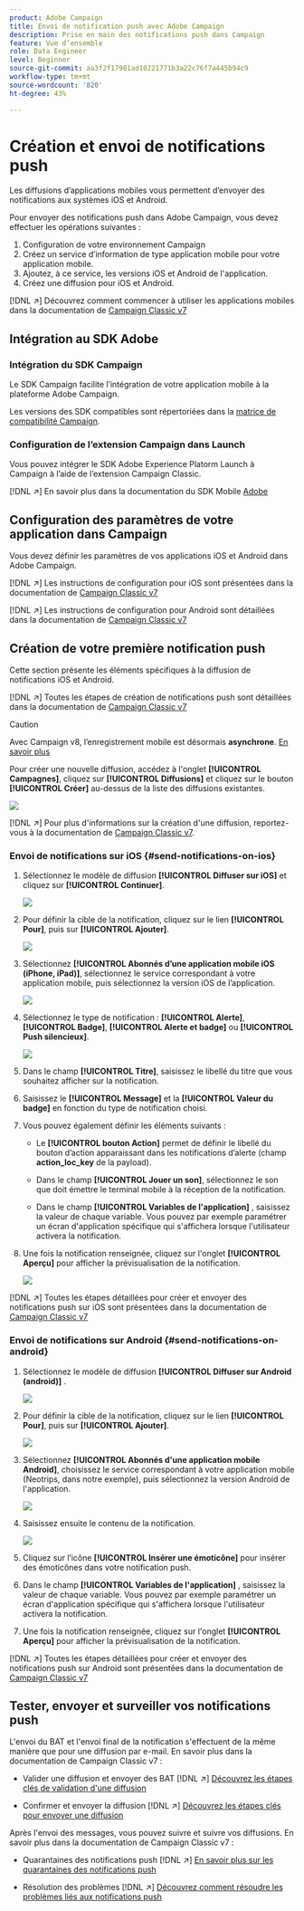 ```yaml
---
product: Adobe Campaign
title: Envoi de notification push avec Adobe Campaign
description: Prise en main des notifications push dans Campaign
feature: Vue d’ensemble
role: Data Engineer
level: Beginner
source-git-commit: aa3f2f17981ad10221771b3a22c76f7a445b94c9
workflow-type: tm+mt
source-wordcount: '820'
ht-degree: 43%

---
```


# Création et envoi de notifications push

Les diffusions d’applications mobiles vous permettent d’envoyer des notifications aux systèmes iOS et Android.

Pour envoyer des notifications push dans Adobe Campaign, vous devez effectuer les opérations suivantes :

1. Configuration de votre environnement Campaign
1. Créez un service d’information de type application mobile pour votre application mobile.
1. Ajoutez, à ce service, les versions iOS et Android de l&#39;application.
1. Créez une diffusion pour iOS et Android.

[!DNL :arrow_upper_right:] Découvrez comment commencer à utiliser les applications mobiles dans la documentation de  [Campaign Classic v7](https://experienceleague.adobe.com/docs/campaign-classic/using/sending-messages/sending-push-notifications/about-mobile-app-channel.html?lang=fr)

## Intégration au SDK Adobe

### Intégration du SDK Campaign

Le SDK Campaign facilite l’intégration de votre application mobile à la plateforme Adobe Campaign.

Les versions des SDK compatibles sont répertoriées dans la [matrice de compatibilité Campaign](../start/compatibility-matrix.md#MobileSDK).

<!--
[!DNL :arrow_upper_right:] Learn how to integrate Campaign Android and iOS SDKs with your app in [this section](../config/push-config.md)
-->


### Configuration de l’extension Campaign dans Launch

Vous pouvez intégrer le SDK Adobe Experience Platorm Launch à Campaign à l’aide de l’extension Campaign Classic.

[!DNL :arrow_upper_right:] En savoir plus dans la documentation du SDK Mobile  [Adobe](https://aep-sdks.gitbook.io/docs/using-mobile-extensions/adobe-campaignclassic)

## Configuration des paramètres de votre application dans Campaign

Vous devez définir les paramètres de vos applications iOS et Android dans Adobe Campaign.

[!DNL :arrow_upper_right:] Les instructions de configuration pour iOS sont présentées dans la documentation de  [Campaign Classic v7](https://experienceleague.adobe.com/docs/campaign-classic/using/sending-messages/sending-push-notifications/configure-the-mobile-app/configuring-the-mobile-application.html?lang=fr#sending-messages)

[!DNL :arrow_upper_right:] Les instructions de configuration pour Android sont détaillées dans la documentation de  [Campaign Classic v7](https://experienceleague.adobe.com/docs/campaign-classic/using/sending-messages/sending-push-notifications/configure-the-mobile-app/configuring-the-mobile-application-android.html?lang=fr#sending-messages)

## Création de votre première notification push

Cette section présente les éléments spécifiques à la diffusion de notifications iOS et Android.

[!DNL :arrow_upper_right:] Toutes les étapes de création de notifications push sont détaillées dans la documentation de  [Campaign Classic v7](https://experienceleague.adobe.com/docs/campaign-classic/using/sending-messages/sending-push-notifications/creating-notifications.html?lang=fr)

>[!CAUTION]
>
>Avec Campaign v8, l’enregistrement mobile est désormais **asynchrone**. [En savoir plus](../dev/staging.md)

Pour créer une nouvelle diffusion, accédez à l&#39;onglet **[!UICONTROL Campagnes]**, cliquez sur **[!UICONTROL Diffusions]** et cliquez sur le bouton **[!UICONTROL Créer]** au-dessus de la liste des diffusions existantes.

![](assets/delivery_step_1.png)

[!DNL :arrow_upper_right:] Pour plus d&#39;informations sur la création d&#39;une diffusion, reportez-vous à la documentation de  [Campaign Classic v7](https://experienceleague.adobe.com/docs/campaign-classic/using/sending-messages/key-steps-when-creating-a-delivery/steps-about-delivery-creation-steps.html?lang=fr#sending-messages).

### Envoi de notifications sur iOS {#send-notifications-on-ios}

1. Sélectionnez le modèle de diffusion **[!UICONTROL Diffuser sur iOS]** et cliquez sur **[!UICONTROL Continuer]**.

   ![](assets/push-template-ios.png)

1. Pour définir la cible de la notification, cliquez sur le lien **[!UICONTROL Pour]**, puis sur **[!UICONTROL Ajouter]**.

   ![](assets/push-ios-select-target.png)

1. Sélectionnez **[!UICONTROL Abonnés d’une application mobile iOS (iPhone, iPad)]**, sélectionnez le service correspondant à votre application mobile, puis sélectionnez la version iOS de l’application.

   ![](assets/push-ios-subscribers.png)

1. Sélectionnez le type de notification : **[!UICONTROL Alerte]**, **[!UICONTROL Badge]**, **[!UICONTROL Alerte et badge]** ou **[!UICONTROL Push silencieux]**.

   ![](assets/push-ios-alert.png)

1. Dans le champ **[!UICONTROL Titre]**, saisissez le libellé du titre que vous souhaitez afficher sur la notification.

1. Saisissez le **[!UICONTROL Message]** et la **[!UICONTROL Valeur du badge]** en fonction du type de notification choisi.

1. Vous pouvez également définir les éléments suivants :

   * Le **[!UICONTROL bouton Action]** permet de définir le libellé du bouton d’action apparaissant dans les notifications d’alerte (champ **action_loc_key** de la payload).

   * Dans le champ **[!UICONTROL Jouer un son]**, sélectionnez le son que doit émettre le terminal mobile à la réception de la notification.

   * Dans le champ **[!UICONTROL Variables de l&#39;application]** , saisissez la valeur de chaque variable. Vous pouvez par exemple paramétrer un écran d&#39;application spécifique qui s&#39;affichera lorsque l&#39;utilisateur activera la notification.

1. Une fois la notification renseignée, cliquez sur l&#39;onglet **[!UICONTROL Aperçu]** pour afficher la prévisualisation de la notification.

   ![](assets/push-ios-preview.png)

[!DNL :arrow_upper_right:] Toutes les étapes détaillées pour créer et envoyer des notifications push sur iOS sont présentées dans la documentation de  [Campaign Classic v7](https://experienceleague.adobe.com/docs/campaign-classic/using/sending-messages/sending-push-notifications/creating-notifications.html?lang=fr#sending-notifications-on-ios)

### Envoi de notifications sur Android {#send-notifications-on-android}

1. Sélectionnez le modèle de diffusion **[!UICONTROL Diffuser sur Android (android)]** .

   ![](assets/push-template-android.png)

1. Pour définir la cible de la notification, cliquez sur le lien **[!UICONTROL Pour]**, puis sur **[!UICONTROL Ajouter]**.

   ![](assets/push-android-select-target.png)

1. Sélectionnez **[!UICONTROL Abonnés d&#39;une application mobile Android]**, choisissez le service correspondant à votre application mobile (Neotrips, dans notre exemple), puis sélectionnez la version Android de l&#39;application.

   ![](assets/push-ios-subscribers.png)

1. Saisissez ensuite le contenu de la notification.

   ![](assets/push-android-content.png)

1. Cliquez sur l’icône **[!UICONTROL Insérer une émoticône]** pour insérer des émoticônes dans votre notification push.

1. Dans le champ **[!UICONTROL Variables de l&#39;application]** , saisissez la valeur de chaque variable. Vous pouvez par exemple paramétrer un écran d&#39;application spécifique qui s&#39;affichera lorsque l&#39;utilisateur activera la notification.

1. Une fois la notification renseignée, cliquez sur l&#39;onglet **[!UICONTROL Aperçu]** pour afficher la prévisualisation de la notification.

   <!--![](assets/push-android-preview.png)-->

[!DNL :arrow_upper_right:] Toutes les étapes détaillées pour créer et envoyer des notifications push sur Android sont présentées dans la documentation de  [Campaign Classic v7](https://experienceleague.adobe.com/docs/campaign-classic/using/sending-messages/sending-push-notifications/creating-notifications.html?lang=en#sending-notifications-on-android)

## Tester, envoyer et surveiller vos notifications push

L&#39;envoi du BAT et l&#39;envoi final de la notification s&#39;effectuent de la même manière que pour une diffusion par e-mail. En savoir plus dans la documentation de Campaign Classic v7 :

* Valider une diffusion et envoyer des BAT
   [!DNL :arrow_upper_right:] [Découvrez les étapes clés de validation d&#39;une diffusion](https://experienceleague.adobe.com/docs/campaign-classic/using/sending-messages/key-steps-when-creating-a-delivery/steps-validating-the-delivery.html?lang=fr)

* Confirmer et envoyer la diffusion
   [!DNL :arrow_upper_right:] [Découvrez les étapes clés pour envoyer une diffusion](https://experienceleague.adobe.com/docs/campaign-classic/using/sending-messages/key-steps-when-creating-a-delivery/steps-sending-the-delivery.html?lang=en)

Après l&#39;envoi des messages, vous pouvez suivre et suivre vos diffusions. En savoir plus dans la documentation de Campaign Classic v7 :

* Quarantaines des notifications push
   [!DNL :arrow_upper_right:] [En savoir plus sur les quarantaines des notifications push](https://experienceleague.adobe.com/docs/campaign-classic/using/sending-messages/monitoring-deliveries/understanding-quarantine-management.html?lang=en#push-notification-quarantines)

* Résolution des problèmes
   [!DNL :arrow_upper_right:] [Découvrez comment résoudre les problèmes liés aux notifications push](https://experienceleague.adobe.com/docs/campaign-classic/using/sending-messages/sending-push-notifications/troubleshooting.html?lang=en)